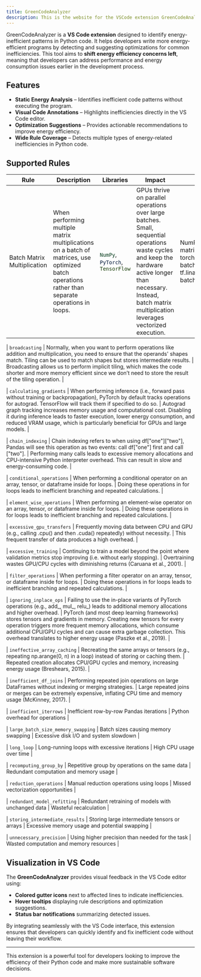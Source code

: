 ```yaml
---
title: GreenCodeAnalyzer
description: This is the website for the VSCode extension GreenCodeAnalyzer.
---
```


GreenCodeAnalyzer is a **VS Code extension** designed to identify energy-inefficient patterns in Python code. It helps developers write more energy-efficient programs by detecting and suggesting optimizations for common inefficiencies. This tool aims to **shift energy efficiency concerns left**, meaning that developers can address performance and energy consumption issues earlier in the development process.

## Features

- **Static Energy Analysis** – Identifies inefficient code patterns without executing the program.
- **Visual Code Annotations** – Highlights inefficiencies directly in the VS Code editor.
- **Optimization Suggestions** – Provides actionable recommendations to improve energy efficiency.
- **Wide Rule Coverage** – Detects multiple types of energy-related inefficiencies in Python code.

## Supported Rules

| Rule    | Description | Libraries  | Impact     | Optimization |
| ------- | ----------- | ---------- | -----------| ------------ |
| Batch Matrix Multiplication   | When performing multiple matrix multiplications on a batch of matrices, use optimized batch operations rather than separate operations in loops. | <span class="numpy">`NumPy`</span>, <span class="pytorch">`PyTorch`</span>, <span class="tensorflow">`TensorFlow`</span> | GPUs thrive on parallel operations over large batches. Small, sequential operations waste cycles and keep the hardware active longer than necessary. Instead, batch matrix multiplication leverages vectorized execution.  | NumPy: numpy.matmul(batch, matrices) \n PyTorch: torch.bmm(batch_matrices1, batch_matrices2) \n TensorFlow: tf.linalg.matmul(batch_matrices1, batch_matrices2) |

| `broadcasting`                     | Normally, when you want to perform operations like addition and multiplication, you need to ensure that the operands' shapes match. Tiling can be used to match shapes but stores intermediate results.       | Broadcasting allows us to perform implicit tiling, which makes the code shorter and more memory efficient since we don’t need to store the result of the tiling operation.                         |

| `calculating_gradients`            | When performing inference (i.e., forward pass without training or backpropagation), PyTorch by default tracks operations for autograd. TensorFlow will track them if specified to do so.                | Autograd graph tracking increases memory usage and computational cost. Disabling it during inference leads to faster execution, lower energy consumption, and reduced VRAM usage, which is particularly beneficial for GPUs and large models.                       |

| `chain_indexing`                   | Chain indexing refers to when using df["one"]["two"], Pandas will see this operation as two events: call df["one"] first and call ["two"].                    | Performing many calls leads to excessive memory allocations and CPU-intensive Python interpreter overhead. This can result in slow and energy-consuming code.                    |

| `conditional_operations`           | When performing a conditional operator on an array, tensor, or dataframe inside for loops.                    | Doing these operations in for loops leads to inefficient branching and repeated calculations.        |

| `element_wise_operations`          | When performing an element-wise operator on an array, tensor, or dataframe inside for loops.                    | Doing these operations in for loops leads to inefficient branching and repeated calculations.        |

| `excessive_gpu_transfers`          | Frequently moving data between CPU and GPU (e.g., calling .cpu() and then .cuda() repeatedly) without necessity.                               | This frequent transfer of data produces a high overhead.                            |

| `excessive_training`               | Continuing to train a model beyond the point where validation metrics stop improving (i.e. without early stopping).                | Overtraining wastes GPU/CPU cycles with diminishing returns (Caruana et al., 2001).             |

| `filter_operations`                | When performing a filter operator on an array, tensor, or dataframe inside for loops.                    | Doing these operations in for loops leads to inefficient branching and repeated calculations.        |

| `ignoring_inplace_ops`             | Failing to use the in-place variants of PyTorch operations (e.g., add_, mul_, relu_) leads to additional memory allocations and higher overhead.                     | PyTorch (and most deep learning frameworks) stores tensors and gradients in memory. Creating new tensors for every operation triggers more frequent memory allocations, which consume additional CPU/GPU cycles and can cause extra garbage collection. This overhead translates to higher energy usage (Paszke et al., 2019).                        |

| `ineffective_array_caching`        | Recreating the same arrays or tensors (e.g., repeating np.arange(0, n) in a loop) instead of storing or caching them.                        | Repeated creation allocates CPU/GPU cycles and memory, increasing energy usage (Breshears, 2015).                         |

| `inefficient_df_joins`             | Performing repeated join operations on large DataFrames without indexing or merging strategies.            | Large repeated joins or merges can be extremely expensive, inflating CPU time and memory usage (McKinney, 2017).       |

| `inefficient_iterrows`             | Inefficient row-by-row Pandas iterations                        | Python overhead for operations                         |

| `large_batch_size_memory_swapping` | Batch sizes causing memory swapping                             | Excessive disk I/O and system slowdown                 |

| `long_loop`                        | Long-running loops with excessive iterations                    | High CPU usage over time                               |

| `recomputing_group_by`             | Repetitive group by operations on the same data                 | Redundant computation and memory usage                 |

| `reduction_operations`             | Manual reduction operations using loops                         | Missed vectorization opportunities                     |

| `redundant_model_refitting`        | Redundant retraining of models with unchanged data              | Wasteful recalculation                                 |

| `storing_intermediate_results`     | Storing large intermediate tensors or arrays                    | Excessive memory usage and potential swapping          |

| `unnecessary_precision`            | Using higher precision than needed for the task                 | Wasted computation and memory resources                |

## Visualization in VS Code

The **GreenCodeAnalyzer** provides visual feedback in the VS Code editor using:

- **Colored gutter icons** next to affected lines to indicate inefficiencies.
- **Hover tooltips** displaying rule descriptions and optimization suggestions.
- **Status bar notifications** summarizing detected issues.

By integrating seamlessly with the VS Code interface, this extension ensures that developers can quickly identify and fix inefficient code without leaving their workflow.

---

This extension is a powerful tool for developers looking to improve the efficiency of their Python code and make more sustainable software decisions.

<style>
.numpy { color: #053b1b; }
.pytorch { color: #051b3b; }
.tensorflow { color: #153b05; }
</style>
